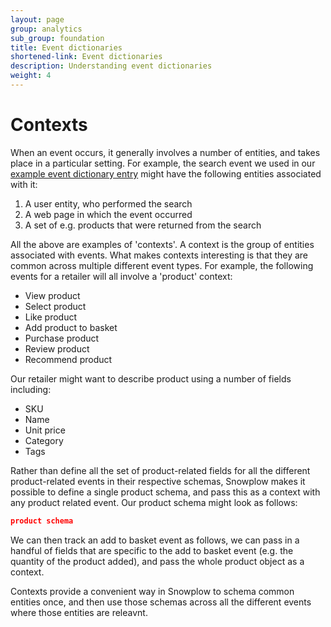```yaml
---
layout: page
group: analytics
sub_group: foundation
title: Event dictionaries
shortened-link: Event dictionaries
description: Understanding event dictionaries
weight: 4
---
```


# Contexts

When an event occurs, it generally involves a number of entities, and takes place in a particular setting. For example, the search event we used in our [example event dictionary entry]() might have the following entities associated with it:

1. A user entity, who performed the search
2. A web page in which the event occurred
3. A set of e.g. products that were returned from the search

All the above are examples of 'contexts'. A context is the group of entities associated with events. What makes contexts interesting is that they are common across multiple different event types. For example, the following events for a retailer will all involve a 'product' context:

* View product
* Select product
* Like product
* Add product to basket
* Purchase product
* Review product
* Recommend product

Our retailer might want to describe product using a number of fields including:

* SKU
* Name
* Unit price
* Category
* Tags

Rather than define all the set of product-related fields for all the different product-related events in their respective schemas, Snowplow makes it possible to define a single product schema, and pass this as a context with any product related event. Our product schema might look as follows:

```json
product schema
```

We can then track an add to basket event as follows, we can pass in a handful of fields that are specific to the add to basket event (e.g. the quantity of the product added), and pass the whole product object as a context.

Contexts provide a convenient way in Snowplow to schema common entities once, and then use those schemas across all the different events where those entities are releavnt.


